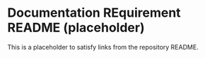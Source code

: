 # Documentation REquirement README (placeholder)

This is a placeholder to satisfy links from the repository README. 
